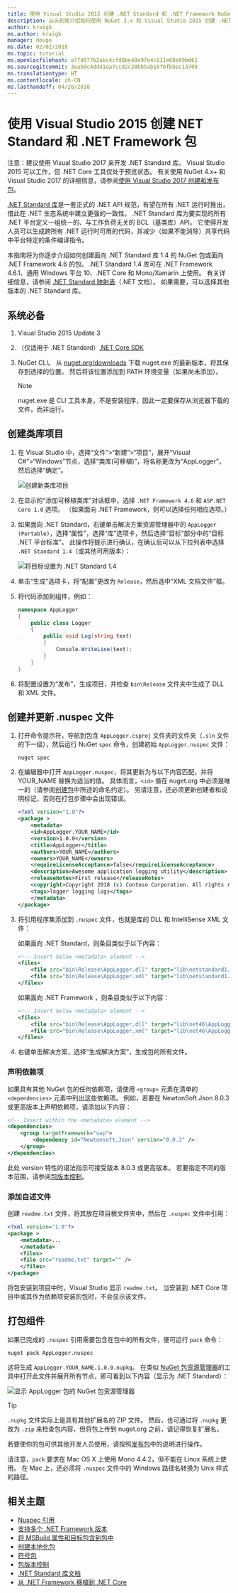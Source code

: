 ```yaml
---
title: 使用 Visual Studio 2015 创建 .NET Standard 和 .NET Framework NuGet 包
description: 从头到尾介绍如何使用 NuGet 3.x 和 Visual Studio 2015 创建 .NET Standard 和 .NET Framework NuGet 包。
author: kraigb
ms.author: kraigb
manager: douge
ms.date: 02/02/2018
ms.topic: tutorial
ms.openlocfilehash: a77d977b2abc4cfd8be48e97e4c811e68e09bd61
ms.sourcegitcommit: 3eab9c4dd41ea7ccd2c28bb5ab16f6fbbec13708
ms.translationtype: HT
ms.contentlocale: zh-CN
ms.lasthandoff: 04/26/2018
---
```

# <a name="create-net-standard-and-net-framework-packages-with-visual-studio-2015"></a>使用 Visual Studio 2015 创建 NET Standard 和 .NET Framework 包

注意：建议使用 Visual Studio 2017 来开发 .NET Standard 库。 Visual Studio 2015 可以工作，但 .NET Core 工具仅处于预览状态。 有关使用 NuGet 4.x+ 和 Visual Studio 2017 的详细信息，请参阅[使用 Visual Studio 2017 创建和发布包](../quickstart/create-and-publish-a-package-using-visual-studio.md)。

[.NET Standard 库](/dotnet/articles/standard/library)是一套正式的 .NET API 规范，有望在所有 .NET 运行时推出，借此在 .NET 生态系统中建立更强的一致性。 .NET Standard 库为要实现的所有 .NET 平台定义一组统一的、与工作负荷无关的 BCL（基类库）API。 它使得开发人员可以生成跨所有 .NET 运行时可用的代码，并减少（如果不能消除）共享代码中平台特定的条件编译指令。

本指南将为你逐步介绍如何创建面向 .NET Standard 库 1.4 的 NuGet 包或面向 .NET Framework 4.6 的包。 .NET Standard 1.4 库可在 .NET Framework 4.6.1、通用 Windows 平台 10、.NET Core 和 Mono/Xamarin 上使用。 有关详细信息，请参阅 [.NET Standard 映射表](/dotnet/standard/net-standard#net-implementation-support)（.NET 文档）。 如果需要，可以选择其他版本的 .NET Standard 库。

## <a name="prerequisites"></a>系统必备

1. Visual Studio 2015 Update 3
1. （仅适用于 .NET Standard）[.NET Core SDK](https://www.microsoft.com/net/download/)
1. NuGet CLI。 从 [nuget.org/downloads](https://nuget.org/downloads) 下载 nuget.exe 的最新版本，将其保存到选择的位置。 然后将该位置添加到 PATH 环境变量（如果尚未添加）。

    > [!Note]
    > nuget.exe 是 CLI 工具本身，不是安装程序，因此一定要保存从浏览器下载的文件，而非运行。

## <a name="create-the-class-library-project"></a>创建类库项目

1. 在 Visual Studio 中，选择“文件”>“新建”>“项目”，展开“Visual C#”>“Windows”节点，选择“类库(可移植)”，将名称更改为“AppLogger”，然后选择“确定”。

    ![创建新类库项目](media/NetStandard-NewProject.png)

1. 在显示的“添加可移植类库”对话框中，选择 `.NET Framework 4.6` 和 `ASP.NET Core 1.0` 选项。 （如果面向 .NET Framework，则可以选择任何相应选项。）

1. 如果面向 .NET Standard，右键单击解决方案资源管理器中的 `AppLogger (Portable)`，选择“属性”，选择“库”选项卡，然后选择“目标”部分中的“目标 .NET 平台标准”。 此操作将提示进行确认，在确认后可以从下拉列表中选择 `.NET Standard 1.4`（或其他可用版本）：

    ![将目标设置为 .NET Standard 1.4](media/NetStandard-ChangeTarget.png)

1. 单击“生成”选项卡，将“配置”更改为 `Release`，然后选中“XML 文档文件”框。

1. 将代码添加到组件，例如：

    ```cs
    namespace AppLogger
    {
        public class Logger
        {
            public void Log(string text)
            {
                Console.WriteLine(text);
            }
        }
    }
    ```

1. 将配置设置为“发布”，生成项目，并检查 `bin\Release` 文件夹中生成了 DLL 和 XML 文件。

## <a name="create-and-update-the-nuspec-file"></a>创建并更新 .nuspec 文件

1. 打开命令提示符，导航到包含 `AppLogger.csproj` 文件夹的文件夹（`.sln` 文件的下一级），然后运行 NuGet `spec` 命令，创建初始 `AppLogger.nuspec` 文件：

    ```cli
    nuget spec
    ```

1. 在编辑器中打开 `AppLogger.nuspec`，将其更新为与以下内容匹配，并将 YOUR_NAME 替换为适当的值。 具体而言，`<id>` 值在 nuget.org 中必须是唯一的（请参阅[创建包](../create-packages/creating-a-package.md#choosing-a-unique-package-identifier-and-setting-the-version-number)中所述的命名约定）。 另请注意，还必须更新创建者和说明标记，否则在打包步骤中会出现错误。

    ```xml
    <?xml version="1.0"?>
    <package >
        <metadata>
        <id>AppLogger.YOUR_NAME</id>
        <version>1.0.0</version>
        <title>AppLogger</title>
        <authors>YOUR_NAME</authors>
        <owners>YOUR_NAME</owners>
        <requireLicenseAcceptance>false</requireLicenseAcceptance>
        <description>Awesome application logging utility</description>
        <releaseNotes>First release</releaseNotes>
        <copyright>Copyright 2018 (c) Contoso Corporation. All rights reserved.</copyright>
        <tags>logger logging logs</tags>
        </metadata>
    </package>
    ```

1. 将引用程序集添加到 `.nuspec` 文件，也就是库的 DLL 和 IntelliSense XML 文件：

    如果面向 .NET Standard，则条目类似于以下内容：

    ```xml
    <!-- Insert below <metadata> element -->
    <files>
        <file src="bin\Release\AppLogger.dll" target="lib\netstandard1.4\AppLogger.dll" />
        <file src="bin\Release\AppLogger.xml" target="lib\netstandard1.4\AppLogger.xml" />
    </files>
    ```

    如果面向 .NET Framework ，则条目类似于以下内容：

    ```xml
    <!-- Insert below <metadata> element -->
    <files>
        <file src="bin\Release\AppLogger.dll" target="lib\net46\AppLogger.dll" />
        <file src="bin\Release\AppLogger.xml" target="lib\net46\AppLogger.xml" />
    </files>
    ```

1. 右键单击解决方案，选择“生成解决方案”，生成包的所有文件。

### <a name="declaring-dependencies"></a>声明依赖项

如果具有其他 NuGet 包的任何依赖项，请使用 `<group>` 元素在清单的 `<dependencies>` 元素中列出这些依赖项。 例如，若要在 NewtonSoft.Json 8.0.3 或更高版本上声明依赖项，请添加以下内容：

```xml
<!-- Insert within the <metadata> element -->
<dependencies>
    <group targetFramework="uap">
        <dependency id="Newtonsoft.Json" version="8.0.3" />
    </group>
</dependencies>
```

此处 version 特性的语法指示可接受版本 8.0.3 或更高版本。 若要指定不同的版本范围，请参阅[包版本控制](../reference/package-versioning.md)。

### <a name="adding-a-readme"></a>添加自述文件

创建 `readme.txt` 文件，将其放在项目根文件夹中，然后在 `.nuspec` 文件中引用：

```xml
<?xml version="1.0"?>
<package >
    <metadata>...
    </metadata>
    <files>
    <file src="readme.txt" target="" />
    </files>
</package>
```

将包安装到项目中时，Visual Studio 显示 `readme.txt`。 当安装到 .NET Core 项目中或其作为依赖项安装的包时，不会显示该文件。

## <a name="package-the-component"></a>打包组件

如果已完成的 `.nuspec` 引用需要包含在包中的所有文件，便可运行 `pack` 命令：

```cli
nuget pack AppLogger.nuspec
```

这将生成 `AppLogger.YOUR_NAME.1.0.0.nupkg`。 在类似 [NuGet 包资源管理器](https://github.com/NuGetPackageExplorer/NuGetPackageExplorer)的工具中打开此文件并展开所有节点，即可看到以下内容（显示为 .NET Standard）：

![显示 AppLogger 包的 NuGet 包资源管理器](media/NetStandard-PackageExplorer.png)

> [!Tip]
> `.nupkg` 文件实际上是具有其他扩展名的 ZIP 文件。 然后，也可通过将 `.nupkg` 更改为 `.zip` 来检查包内容，但将包上传到 nuget.org 之前，请记得恢复扩展名。

若要使你的包可供其他开发人员使用，请按照[发布包](../create-packages/publish-a-package.md)中的说明进行操作。

请注意，`pack` 要求在 Mac OS X 上使用 Mono 4.4.2，但不能在 Linux 系统上使用。 在 Mac 上，还必须将 `.nuspec` 文件中的 Windows 路径名转换为 Unix 样式的路径。

## <a name="related-topics"></a>相关主题

- [Nuspec 引用](../reference/nuspec.md)
- [支持多个 .NET Framework 版本](../create-packages/supporting-multiple-target-frameworks.md)
- [将 MSBuild 属性和目标包含到包中](../create-packages/creating-a-package.md#including-msbuild-props-and-targets-in-a-package)
- [创建本地化包](../create-packages/creating-localized-packages.md)
- [符号包](../create-packages/symbol-packages.md)
- [包版本控制](../reference/package-versioning.md)
- [.NET Standard 库文档](/dotnet/articles/standard/library)
- [从 .NET Framework 移植到 .NET Core](/dotnet/articles/core/porting/index)
